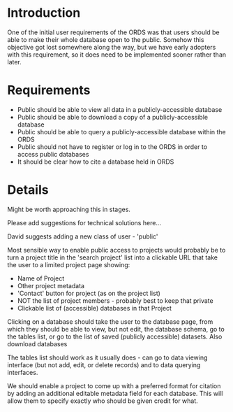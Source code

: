 # Introduction #

One of the initial user requirements of the ORDS was that users should be able to make their whole database open to the public. Somehow this objective got lost somewhere along the way, but we have early adopters with this requirement, so it does need to be implemented sooner rather than later.

# Requirements #

  * Public should be able to view all data in a publicly-accessible database
  * Public should be able to download a copy of a publicly-accessible database
  * Public should be able to query a publicly-accessible database within the ORDS
  * Public should not have to register or log in to the ORDS in order to access public databases
  * It should be clear how to cite a database held in ORDS


# Details #

Might be worth approaching this in stages.

Please add suggestions for technical solutions here...

David suggests adding a new class of user - 'public'

Most sensible way to enable public access to projects would probably be to turn a project title in the 'search project' list into a clickable URL that take the user to a limited project page showing:
  * Name of Project
  * Other project metadata
  * 'Contact' button for project (as on the project list)
  * NOT the list of project members - probably best to keep that private
  * Clickable list of (accessible) databases in that Project

Clicking on a database should take the user to the database page, from which they should be able to view, but not edit, the database schema, go to the tables list, or go to the list of saved (publicly accessible) datasets. Also download databases

The tables list should work as it usually does - can go to data viewing interface (but not add, edit, or delete records) and to data querying interfaces.


We should enable a project to come up with a preferred format for citation by adding an additional editable metadata field for each database. This will allow them to specify exactly who should be given credit for what.